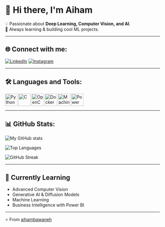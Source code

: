 # 👋 Hi there, I'm Aiham

💡 Passionate about **Deep Learning, Computer Vision, and AI**.  
🚀 Always learning & building cool ML projects.  

---

## 🌐 Connect with me:
[![LinkedIn](https://img.shields.io/badge/LinkedIn-0077B5?style=for-the-badge&logo=linkedin&logoColor=white)](https://www.linkedin.com/in/aiham-bawaneh)
[![Instagram](https://img.shields.io/badge/Instagram-E4405F?style=for-the-badge&logo=instagram&logoColor=white)](https://www.instagram.com/2iha___m?igsh=bG13NDl6M2FicGZz&utm_source=qr)

---

## 🛠️ Languages and Tools:
<img align="left" alt="Python" width="40px" src="https://cdn.jsdelivr.net/gh/devicons/devicon/icons/python/python-original.svg"/>
<img align="left" alt="C" width="40px" src="https://cdn.jsdelivr.net/gh/devicons/devicon/icons/c/c-original.svg"/>
<img align="left" alt="OpenCV" width="40px" src="https://raw.githubusercontent.com/opencv/opencv/master/doc/opencv-logo.png"/>
<img align="left" alt="Docker" width="40px" src="https://cdn.jsdelivr.net/gh/devicons/devicon/icons/docker/docker-original.svg"/>
<img align="left" alt="Machine Learning" width="40px" src="https://cdn-icons-png.flaticon.com/512/1087/1087840.png"/>
<img align="left" alt="Power BI" width="40px" src="https://cdn.jsdelivr.net/gh/devicons/devicon/icons/powerbi/powerbi-original.svg"/>
<br clear="left"/>

---

## 📊 GitHub Stats:
![My GitHub stats](https://github-readme-stats.vercel.app/api?username=aihambawaneh&show_icons=true&theme=radical)

![Top Languages](https://github-readme-stats.vercel.app/api/top-langs/?username=aihambawaneh&layout=compact&theme=radical)

![GitHub Streak](https://github-readme-streak-stats.herokuapp.com?user=aihambawaneh&theme=radical)

---

## 🌱 Currently Learning
- Advanced Computer Vision  
- Generative AI & Diffusion Models  
- Machine Learning  
- Business Intelligence with Power BI  

---

⭐️ From [aihambawaneh](https://github.com/aihambawaneh)

